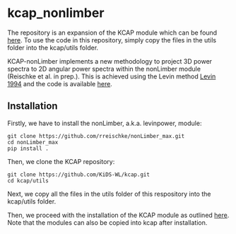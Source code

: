 # kcap_nonlimber

The repository is an expansion of the KCAP module which can be found [here](https://github.com/KiDS-WL/kcap). To use the code in this repository, simply copy the files in the utils folder into the kcap/utils folder.

KCAP-nonLimber implements a new methodology to project 3D power spectra to 2D angular power spectra within the nonLimber module (Reischke et al. in prep.). This is achieved using the Levin method [Levin 1994](https://www.sciencedirect.com/science/article/pii/0377042794001189) and the code is available [here](https://github.com/rreischke/nonLimber_max).

## Installation

Firstly, we have to install the nonLimber, a.k.a. levinpower, module:

```
git clone https://github.com/rreischke/nonLimber_max.git
cd nonLimber_max
pip install .
```

Then, we clone the KCAP repository:
```
git clone https://github.com/KiDS-WL/kcap.git
cd kcap/utils
```

Next, we copy all the files in the utils folder of this respository into the kcap/utils folder.

Then, we proceed with the installation of the KCAP module as outlined [here](https://github.com/KiDS-WL/kcap). Note that the modules can also be copied into kcap after installation.
